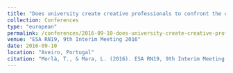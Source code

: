 ```yaml
---
title: "Does university create creative professionals to confront the challenges of a learning society? The case of architecture and biotechnology"
collection: Conferences
type: "european"
permalink: /conferences/2016-09-10-does-university-create-creative-professionals-to-confront-the-challenges-of-a-learning-society
venue: "ESA RN19, 9th Interim Meeting 2016"
date: 2016-09-10
location: "Aveiro, Portugal"
citation: "Morlà, T., & Mara, L. (2016). ESA RN19, 9th Interim Meeting 2016. Does university create creative professionals to confront the challenges of a learning society? The case of architecture and biotechnology (8-10 setembre, Aveiro)"
---
```

